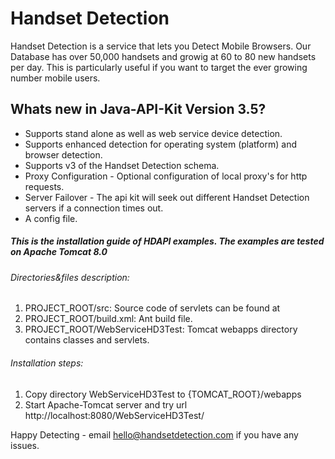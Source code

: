 # Handset Detection

Handset Detection is a service that lets you Detect Mobile Browsers. Our Database has over 50,000 handsets and growig at 60 to 80 new handsets per day. This is particularly useful if you want to target the ever growing number mobile users. 

## Whats new in Java-API-Kit Version 3.5?
* Supports stand alone as well as web service device detection.
* Supports enhanced detection for operating system (platform) and browser detection.
* Supports v3 of the Handset Detection schema.
* Proxy Configuration - Optional configuration of local proxy's for http requests.
* Server Failover - The api kit will seek out different Handset Detection servers if a connection times out.
* A config file.

##### This is the installation guide of HDAPI examples. The examples are tested on Apache Tomcat 8.0

###### Directories&files description:
1. PROJECT_ROOT/src: Source code of servlets can be found at 
2. PROJECT_ROOT/build.xml: Ant build file.
3. PROJECT_ROOT/WebServiceHD3Test: Tomcat webapps directory contains classes and servlets. 

###### Installation steps:
1. Copy directory WebServiceHD3Test to {TOMCAT_ROOT}/webapps
2. Start Apache-Tomcat server and try url http://localhost:8080/WebServiceHD3Test/

Happy Detecting - email hello@handsetdetection.com if you have any issues.




